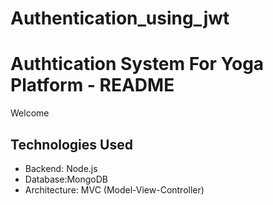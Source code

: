 # Authentication_using_jwt
# Authtication System For Yoga Platform - README

Welcome 

## Technologies Used
- Backend: Node.js
- Database:MongoDB
- Architecture: MVC (Model-View-Controller)

